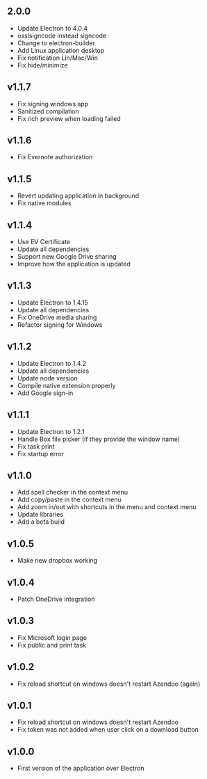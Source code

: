 ## 2.0.0
* Update Electron to 4.0.4
* osslsigncode instead signcode
* Change to electron-builder
* Add Linux application desktop
* Fix notification Lin/Mac/Win
* Fix hide/minimize

## v1.1.7
* Fix signing windows app
* Sanitized compilation
* Fix rich preview when loading failed

## v1.1.6
* Fix Evernote authorization

## v1.1.5
* Revert updating application in background
* Fix native modules

## v1.1.4
* Use EV Certificate
* Update all dependencies
* Support new Google Drive sharing
* Improve how the application is updated

## v1.1.3
* Update Electron to 1.4.15
* Update all dependencies
* Fix OneDrive media sharing
* Refactor signing for Windows

## v1.1.2
* Update Electron to 1.4.2
* Update all dependencies
* Update node version
* Compile native extension properly
* Add Google sign-in

## v1.1.1
* Update Electron to 1.2.1
* Handle Box file picker (if they provide the window name)
* Fix task print
* Fix startup error

## v1.1.0
* Add spell checker in the context menu
* Add copy/paste in the context menu
* Add zoom in/out with shortcuts in the menu and context menu
* Update libraries
* Add a beta build

## v1.0.5
* Make new dropbox working

## v1.0.4
* Patch OneDrive integration

## v1.0.3
* Fix Microsoft login page
* Fix public and print task

## v1.0.2
* Fix reload shortcut on windows doesn't restart Azendoo (again)

## v1.0.1
* Fix reload shortcut on windows doesn't restart Azendoo
* Fix token was not added when user click on a download button

## v1.0.0
* First version of the application over Electron

